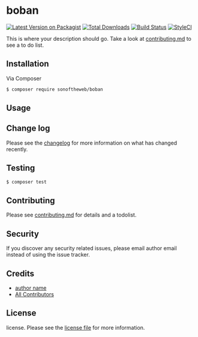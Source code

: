 # boban

[![Latest Version on Packagist][ico-version]][link-packagist]
[![Total Downloads][ico-downloads]][link-downloads]
[![Build Status][ico-travis]][link-travis]
[![StyleCI][ico-styleci]][link-styleci]

This is where your description should go. Take a look at [contributing.md](contributing.md) to see a to do list.

## Installation

Via Composer

``` bash
$ composer require sonoftheweb/boban
```

## Usage

## Change log

Please see the [changelog](changelog.md) for more information on what has changed recently.

## Testing

``` bash
$ composer test
```

## Contributing

Please see [contributing.md](contributing.md) for details and a todolist.

## Security

If you discover any security related issues, please email author email instead of using the issue tracker.

## Credits

- [author name][link-author]
- [All Contributors][link-contributors]

## License

license. Please see the [license file](license.md) for more information.

[ico-version]: https://img.shields.io/packagist/v/sonoftheweb/boban.svg?style=flat-square
[ico-downloads]: https://img.shields.io/packagist/dt/sonoftheweb/boban.svg?style=flat-square
[ico-travis]: https://img.shields.io/travis/sonoftheweb/boban/master.svg?style=flat-square
[ico-styleci]: https://styleci.io/repos/12345678/shield

[link-packagist]: https://packagist.org/packages/sonoftheweb/boban
[link-downloads]: https://packagist.org/packages/sonoftheweb/boban
[link-travis]: https://travis-ci.org/sonoftheweb/boban
[link-styleci]: https://styleci.io/repos/12345678
[link-author]: https://github.com/sonoftheweb
[link-contributors]: ../../contributors]